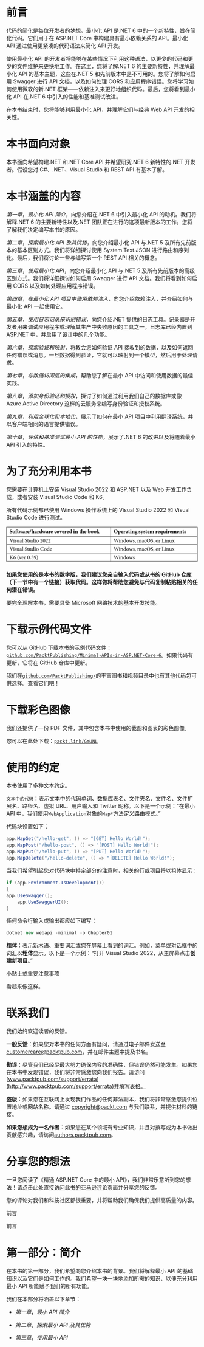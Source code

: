 # 前言

代码的简化是每位开发者的梦想。最小化 API 是.NET 6 中的一个新特性，旨在简化代码。它们用于在 ASP.NET Core 中构建具有最小依赖关系的 API。最小化 API 通过使用更紧凑的代码语法来简化 API 开发。

使用最小化 API 的开发者将能够在某些情况下利用这种语法，以更少的代码和更少的文件维护来更快地工作。在这里，您将了解.NET 6 的主要新特性，并理解最小化 API 的基本主题，这些在.NET 5 和先前版本中是不可用的。您将了解如何启用 Swagger 进行 API 文档，以及如何处理 CORS 和应用程序错误。您将学习如何使用微软的新.NET 框架——依赖注入来更好地组织代码。最后，您将看到最小化 API 在.NET 6 中引入的性能和基准测试改进。

在本书结束时，您将能够利用最小化 API，并理解它们与经典 Web API 开发的相关性。

# 本书面向对象

本书面向希望构建.NET 和.NET Core API 并希望研究.NET 6 新特性的.NET 开发者。假设您对 C#、.NET、Visual Studio 和 REST API 有基本了解。

# 本书涵盖的内容

*第一章*，*最小化 API 简介*，向您介绍在.NET 6 中引入最小化 API 的动机。我们将解释.NET 6 的主要新特性以及.NET 团队正在进行的这项最新版本的工作。您将了解我们决定编写本书的原因。

*第二章*，*探索最小化 API 及其优势*，向您介绍最小化 API 与.NET 5 及所有先前版本的基本区别方式。我们将详细探讨使用 System.Text.JSON 进行路由和序列化。最后，我们将讨论一些与编写第一个 REST API 相关的概念。

*第三章*，*使用最小化 API*，向您介绍最小化 API 与.NET 5 及所有先前版本的高级区别方式。我们将详细探讨如何启用 Swagger 进行 API 文档。我们将看到如何启用 CORS 以及如何处理应用程序错误。

*第四章*，*在最小化 API 项目中使用依赖注入*，向您介绍依赖注入，并介绍如何与最小化 API 一起使用它。

*第五章*，*使用日志记录来识别错误*，向您介绍.NET 提供的日志工具。记录器是开发者用来调试应用程序或理解其生产中失败原因的工具之一。日志库已经内置到 ASP.NET 中，并启用了设计中的几个功能。

*第六章*，*探索验证和映射*，将教会您如何验证 API 接收到的数据，以及如何返回任何错误或消息。一旦数据得到验证，它就可以映射到一个模型，然后用于处理请求。

*第七章*，*与数据访问层的集成*，帮助您了解在最小 API 中访问和使用数据的最佳实践。

*第八章*，*添加身份验证和授权*，探讨了如何通过利用我们自己的数据库或像 Azure Active Directory 这样的云服务来编写身份验证和授权系统。

*第九章*，*利用全球化和本地化*，展示了如何在最小 API 项目中利用翻译系统，并以客户端相同的语言提供错误。

*第十章*，*评估和基准测试最小 API 的性能*，展示了.NET 6 的改进以及将随着最小 API 引入的特性。

# 为了充分利用本书

您需要在计算机上安装 Visual Studio 2022 和 ASP.NET 以及 Web 开发工作负载，或者安装 Visual Studio Code 和 K6。

所有代码示例都已使用 Windows 操作系统上的 Visual Studio 2022 和 Visual Studio Code 进行测试。

![](img/B17902_Preface_Table1.jpg)

**如果您使用的是本书的数字版，我们建议您亲自输入代码或从书的 GitHub 仓库（下一节中有一个链接）获取代码。这样做将帮助您避免与代码复制粘贴相关的任何潜在错误。**

要完全理解本书，需要具备 Microsoft 网络技术的基本开发技能。

# 下载示例代码文件

您可以从 GitHub 下载本书的示例代码文件：[`github.com/PacktPublishing/Minimal-APIs-in-ASP.NET-Core-6`](https://github.com/PacktPublishing/Minimal-APIs-in-ASP.NET-Core-6)。如果代码有更新，它将在 GitHub 仓库中更新。

我们在[`github.com/PacktPublishing/`](https://github.com/PacktPublishing/)的丰富图书和视频目录中也有其他代码包可供选择。查看它们吧！

# 下载彩色图像

我们还提供了一份 PDF 文件，其中包含本书中使用的截图和图表的彩色图像。

您可以在此处下载：[`packt.link/GmUNL`](https://packt.link/GmUNL)

# 使用的约定

本书使用了多种文本约定。

`文本中的代码`：表示文本中的代码单词、数据库表名、文件夹名、文件名、文件扩展名、路径名、虚拟 URL、用户输入和 Twitter 昵称。以下是一个示例：“在最小 API 中，我们使用`WebApplication`对象的`Map*`方法定义路由模式。”

代码块设置如下：

```cs
app.MapGet("/hello-get", () => "[GET] Hello World!"); 
app.MapPost("/hello-post", () => "[POST] Hello World!"); 
app.MapPut("/hello-put", () => "[PUT] Hello World!"); 
app.MapDelete("/hello-delete", () => "[DELETE] Hello World!");
```

当我们希望引起您对代码块中特定部分的注意时，相关的行或项目将以粗体显示：

```cs
if (app.Environment.IsDevelopment()) 
{
app.UseSwagger(); 
    app.UseSwaggerUI(); 
}
```

任何命令行输入或输出都应如下编写：

```cs
dotnet new webapi -minimal -o Chapter01
```

**粗体**：表示新术语、重要词汇或您在屏幕上看到的词汇。例如，菜单或对话框中的词汇以**粗体**显示。以下是一个示例：“打开 Visual Studio 2022，从主屏幕点击**创建新项目**。”

小贴士或重要注意事项

看起来像这样。

# 联系我们

我们始终欢迎读者的反馈。

**一般反馈**：如果您对本书的任何方面有疑问，请通过电子邮件发送至 customercare@packtpub.com，并在邮件主题中提及书名。

**勘误**：尽管我们已经尽最大努力确保内容的准确性，但错误仍然可能发生。如果您在本书中发现错误，我们将非常感激您向我们报告。请访问[www.packtpub.com/support/errata](http://www.packtpub.com/support/errata)并填写表格。

**盗版**：如果您在互联网上发现我们作品的任何非法副本，我们将非常感激您提供位置地址或网站名称。请通过 copyright@packt.com 与我们联系，并提供材料的链接。

**如果您想成为一名作者**：如果您在某个领域有专业知识，并且对撰写或为本书做出贡献感兴趣，请访问[authors.packtpub.com](http://authors.packtpub.com)。

# 分享您的想法

一旦您阅读了《精通 ASP.NET Core 中的最小 API》，我们非常乐意听到您的想法！请[点击此处直接访问此书的亚马逊评论页面](https://packt.link/r/1803237821)并分享您的反馈。

您的评论对我们和科技社区都很重要，并将帮助我们确保我们提供高质量的内容。

前言

前言

# 第一部分：简介

在本书的第一部分，我们希望向您介绍本书的背景。我们将解释最小 API 的基础知识以及它们是如何工作的。我们希望一块一块地添加所需的知识，以便充分利用最小 API 所能赋予我们的所有功能。

我们在本部分将涵盖以下章节：

+   *第一章*，*最小 API 简介*

+   *第二章*，*探索最小 API 及其优势*

+   *第三章*，*使用最小 API*
